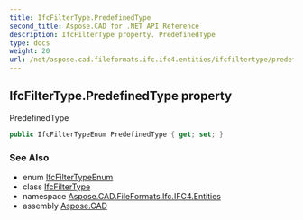 ```yaml
---
title: IfcFilterType.PredefinedType
second_title: Aspose.CAD for .NET API Reference
description: IfcFilterType property. PredefinedType
type: docs
weight: 20
url: /net/aspose.cad.fileformats.ifc.ifc4.entities/ifcfiltertype/predefinedtype/
---
```

## IfcFilterType.PredefinedType property

PredefinedType

```csharp
public IfcFilterTypeEnum PredefinedType { get; set; }
```

### See Also

* enum [IfcFilterTypeEnum](../../../aspose.cad.fileformats.ifc.ifc4.types/ifcfiltertypeenum/)
* class [IfcFilterType](../)
* namespace [Aspose.CAD.FileFormats.Ifc.IFC4.Entities](../../ifcfiltertype/)
* assembly [Aspose.CAD](../../../)


